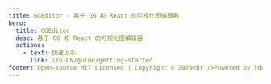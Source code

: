 ```yaml
---
title: GGEditor - 基于 G6 和 React 的可视化图编辑器
hero:
  title: GGEditor
  desc: 基于 G6 和 React 的可视化图编辑器
  actions:
    - text: 快速上手
      link: /zh-CN/guide/getting-started
footer: Open-source MIT Licensed | Copyright © 2020<br />Powered by [dumi](https://d.umijs.org)
---
```

